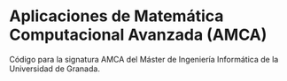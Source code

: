 # Aplicaciones de Matemática Computacional Avanzada (AMCA)

Código para la signatura AMCA del Máster de Ingeniería Informática de la Universidad de Granada.